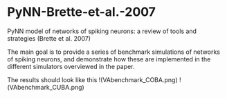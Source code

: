 # PyNN-Brette-et-al.-2007
PyNN model of networks of spiking neurons: a review of tools and strategies (Brette et al. 2007)

The main goal is to provide a series of benchmark simulations of networks of spiking neurons, and demonstrate how these are implemented in the different simulators overviewed in the paper.

The results should look like this
!(VAbenchmark_COBA.png)
!(VAbenchmark_CUBA.png)
